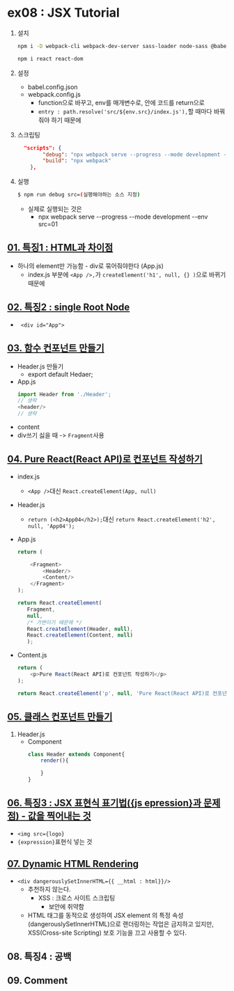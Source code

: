 # ex08 : JSX Tutorial

1. 설치 
    ```bash
    npm i -D webpack-cli webpack-dev-server sass-loader node-sass @babel/core @babel/cli @babel/preset-env @babel/preset-react

    npm i react react-dom
    ```
2. 설정
    + babel.config.json
    + webpack.config.js
        + function으로 바꾸고, env를 매개변수로, 안에 코드를 return으로 
        + ```entry : path.resolve('src/${env.src}/index.js'),```할 때마다 바꿔줘야 하기 때문에

3. 스크립팅 
    ```json
      "scripts": {
            "debug": "npx webpack serve --progress --mode development --env",
            "build": "npx webpack"
        },
    ```
4. 실행
    ```bash
    $ npm run debug src=(실행해야하는 소스 지정)
    ```
    + 실제로 실행되는 것은
        + npx webpack serve --progress --mode development --env src=01

## [01. 특징1 : HTML과 차이점](https://github.com/luster1031/JAVA_Expert_courses_Practice/tree/master/react-practices/1.basics/ex08/src/01)
+ 하나의 element만 가능함 - div로 묶어줘야한다 (App.js)
    + index.js 부분에 ```<App />,```가 ```createElement('h1', null, {} )```으로 바뀌기 때문에
## [02. 특징2 : single Root Node](https://github.com/luster1031/JAVA_Expert_courses_Practice/tree/master/react-practices/1.basics/ex08/src/02)
+ ``` <div id="App">```
## [03. **함수 컨포넌트** 만들기](https://github.com/luster1031/JAVA_Expert_courses_Practice/tree/master/react-practices/1.basics/ex08/src/03)
+ Header.js 만들기
    + export default Hedaer;
+  App.js
    ```js
    import Header from './Header';
    // 생략
    <header/>
    // 생략
    ```
+ content
+ div쓰기 싫을 때 -> ```Fragment```사용
## [04. Pure React(React API)로 컨포넌트 작성하기](https://github.com/luster1031/JAVA_Expert_courses_Practice/tree/master/react-practices/1.basics/ex08/src/04)
+ index.js
    + ```<App />```대신 ```React.createElement(App, null)```
+ Header.js
    + ```return (<h2>App04</h2>);```대신 ```return React.createElement('h2', null, 'App04');```
+ App.js
    ```js
    return (

        <Fragment>
            <Header/>
            <Content/>
        </Fragment>
    );
    ```
    ```js
    return React.createElement(
       Fragment, 
       null, 
       /* 가변이기 때문에 */
       React.createElement(Header, null),
       React.createElement(Content, null)
       );
    ```

+ Content.js
    ```js
    return (
        <p>Pure React(React API)로 컨포넌트 작성하기</p>
    );
    ```
    ```js
    return React.createElement('p', null, 'Pure React(React API)로 컨포넌트 작성하기');
    ```
## [05. 클래스 컨포넌트 만들기](https://github.com/luster1031/JAVA_Expert_courses_Practice/tree/master/react-practices/1.basics/ex08/src/05)
1. Header.js
    + Component
        ```js
        class Header extends Component{
            render(){

            }
        }
        ```

## [06. 특징3 : JSX 표현식 표기법({js epression}과 문제점) - 값을 찍어내는 것](https://github.com/luster1031/JAVA_Expert_courses_Practice/tree/master/react-practices/1.basics/ex08/src/06)
+ ```<img src={logo}```
+ ```{expression}```표현식 넣는 것


## [07. Dynamic HTML Rendering](https://github.com/luster1031/JAVA_Expert_courses_Practice/tree/master/react-practices/1.basics/ex08/src/06)
+ ```<div dangerouslySetInnerHTML={{ __html : html}}/>```
    + 추천하지 않는다.
        + XSS : 크로스 사이트 스크립팅
            + 보안에 취약함
    + HTML 태그를 동적으로 생성하여 JSX element 의 특정 속성(dangerouslySetInnerHTML)으로 랜더링하는 작업은 금지하고 있지만, XSS(Cross-site Scripting) 보호 기능을 끄고 사용할 수 있다. 

## 08. 특징4 : 공백
## 09. Comment
